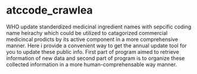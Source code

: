 # atccode_crawlea
WHO update standerdized medicinal ingredient names with sepcific coding name heirachy which could be utilized to catagorized commercial medicincal prodicts by its active component in a more comprehensive manner. Here i provide a convenient way to get the annual update tool for you to update these public info.
First part of program aimed to retrieve information of new data and second part of program is to organize these collected information in a more human-comprehensable way manner.
